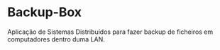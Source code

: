 Backup-Box
==========

Aplicação de Sistemas Distribuídos para fazer backup de ficheiros em computadores dentro duma LAN.